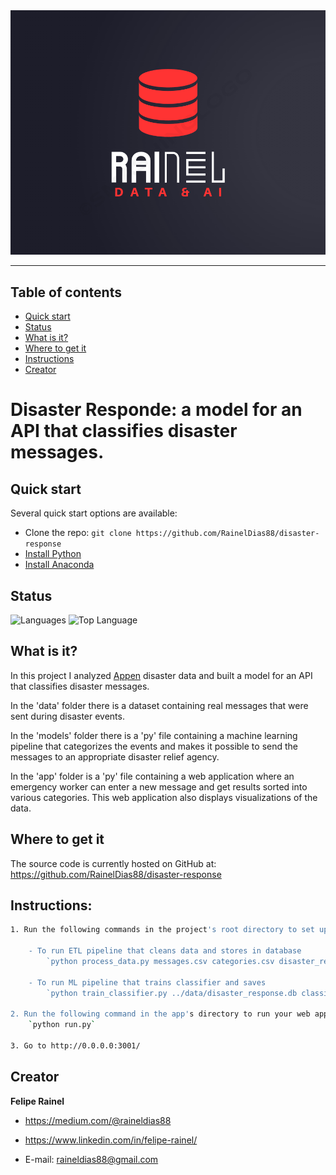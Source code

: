 <div align="center">
  <img src="https://github.com/RainelDias88/packagePYPI/blob/6a9709f6baaa6ce0051cd0e37ac8a35737fb923d/file/logoraineldataia.png"><br>
</div>

-----------------

## Table of contents

- [Quick start](#quick-start)
- [Status](#status)
- [What is it?](#what-is-it?)
- [Where to get it](#where-to-get-it)
- [Instructions](#instructions)
- [Creator](#creator)

# Disaster Responde: a model for an API that classifies disaster messages.

## Quick start

Several quick start options are available:

- Clone the repo: `git clone https://github.com/RainelDias88/disaster-response`
- [Install Python](https://www.python.org/downloads/)
- [Install Anaconda](https://www.anaconda.com/products/distribution)

## Status

![Languages](https://img.shields.io/github/languages/count/RainelDias88/disaster-response)
![Top Language](https://img.shields.io/github/languages/top/RainelDias88/disaster-response)

## What is it?

In this project I analyzed [Appen](https://appen.com/) disaster data and built a model for an API that classifies disaster messages.

In the 'data' folder there is a dataset containing real messages that were sent during disaster events.

In the 'models' folder there is a 'py' file containing a machine learning pipeline that categorizes the events and 
makes it possible to send the messages to an appropriate disaster relief agency.

In the 'app' folder is a 'py' file containing a web application where an emergency worker can enter a new message and 
get results sorted into various categories. This web application also displays visualizations of the data.

## Where to get it
The source code is currently hosted on GitHub at:
https://github.com/RainelDias88/disaster-response

## Instructions:
```sh
1. Run the following commands in the project's root directory to set up your database and model.

    - To run ETL pipeline that cleans data and stores in database
        `python process_data.py messages.csv categories.csv disaster_response.db`
    
    - To run ML pipeline that trains classifier and saves
        `python train_classifier.py ../data/disaster_response.db classifier.pkl`

2. Run the following command in the app's directory to run your web app.
    `python run.py`

3. Go to http://0.0.0.0:3001/
```

## Creator

**Felipe Rainel**

- <https://medium.com/@raineldias88>

- <https://www.linkedin.com/in/felipe-rainel/>

- E-mail: raineldias88@gmail.com
